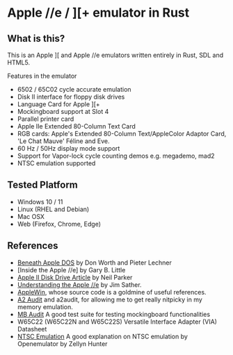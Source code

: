 # Apple //e / ][+ emulator in Rust

## What is this?

This is an Apple \]\[ and Apple //e emulators written entirely in Rust, SDL and HTML5.

Features in the emulator

- 6502 / 65C02 cycle accurate emulation
- Disk II interface for floppy disk drives
- Language Card for Apple ][+
- Mockingboard support at Slot 4
- Parallel printer card
- Apple IIe Extended 80-Column Text Card
- RGB cards: Apple's Extended 80-Column Text/AppleColor Adaptor Card, 'Le Chat Mauve' Féline and Eve.
- 60 Hz / 50Hz display mode support
- Support for Vapor-lock cycle counting demos e.g. megademo, mad2
- NTSC emulation supported

## Tested Platform

- Windows 10 / 11
- Linux (RHEL and Debian)
- Mac OSX
- Web (Firefox, Chrome, Edge)

## References

- [Beneath Apple DOS](http://www.scribd.com/doc/200679/Beneath-Apple-DOS-By-Don-Worth-and-Pieter-Lechner) by Don Worth and Pieter Lechner
- [Inside the Apple //e] by Gary B. Little
- [Apple II Disk Drive Article](http://www.doc.ic.ac.uk/~ih/doc/stepper/others/example3/diskii_specs.html) by Neil Parker
- [Understanding the Apple //e](https://archive.org/details/Understanding_the_Apple_IIe) by Jim Sather.
- [AppleWin](https://github.com/AppleWin/AppleWin/), whose source code is a goldmine of useful references.
- [A2 Audit](https://github.com/zellyn/a2audit) and a2audit, for allowing me to get really nitpicky in my memory emulation.
- [MB Audit](https://github.com/tomcw/mb-audit) A good test suite for testing mockingboard functionalities
- W65C22 (W65C22N and W65C22S) Versatile Interface Adapter (VIA) Datasheet
- [NTSC Emulation](https://observablehq.com/@zellyn/apple-ii-ntsc-emulation-openemulator-explainer) A good explanation on NTSC emulation by Openemulator by Zellyn Hunter
